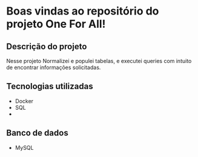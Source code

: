 # Boas vindas ao repositório do projeto One For All!
## Descrição do projeto
Nesse projeto Normalizei e populei tabelas, e executei queries com intuito de encontrar informações solicitadas.

## Tecnologias utilizadas
- Docker
- SQL
- 
## Banco de dados
- MySQL
